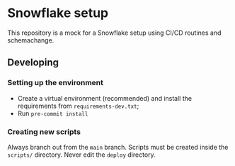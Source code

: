 # Snowflake setup

This repository is a mock for a Snowflake setup using CI/CD routines and schemachange.


## Developing

### Setting up the environment

 - Create a virtual environment (recommended) and install the requirements from `requirements-dev.txt`;
 - Run `pre-commit install`

### Creating new scripts

Always branch out from the `main` branch.
Scripts must be created inside the `scripts/` directory.
Never edit the `deploy` directory.
